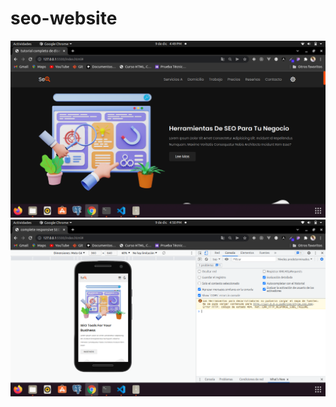 # seo-website

<img src='https://github.com/Josimar-Victoria/seo-website/blob/main/images/Captura%20de%20pantalla%20de%202021-12-09%2016-49-47.png?raw=true' alt='img'/>

<img src='https://github.com/Josimar-Victoria/seo-website/blob/main/images/Captura%20de%20pantalla%20de%202021-12-09%2016-50-08.png?raw=true' alt='img'/>
